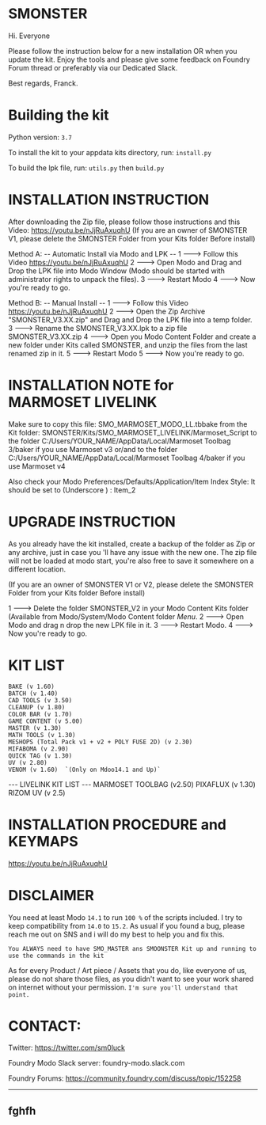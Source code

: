 # SMONSTER
Hi. Everyone

Please follow the instruction below for a new installation OR when you update the kit.
Enjoy the tools and please give some feedback on Foundry Forum thread or preferably via our Dedicated Slack.

Best regards, Franck.



# Building the kit
Python version: `3.7` 

To install the kit to your appdata kits directory, run: `install.py`

To build the lpk file, run: `utils.py` then `build.py`



# INSTALLATION INSTRUCTION
After downloading the Zip file, please follow those instructions and this Video:	https://youtu.be/nJjRuAxuqhU
(If you are an owner of SMONSTER V1, please delete the SMONSTER Folder from your Kits folder Before install)


Method A:  -- Automatic Install via Modo and LPK --
1 ---> Follow this Video https://youtu.be/nJjRuAxuqhU
2 ---> Open Modo and Drag and Drop the LPK file into Modo Window (Modo should be started with administrator rights to unpack the files).
3 ---> Restart Modo
4 ---> Now you're ready to go.


Method B:  -- Manual Install --
1 ---> Follow this Video https://youtu.be/nJjRuAxuqhU
2 ---> Open the Zip Archive "SMONSTER_V3.XX.zip" and Drag and Drop the LPK file into a temp folder.
3 ---> Rename the SMONSTER_V3.XX.lpk to a zip file SMONSTER_V3.XX.zip
4 ---> Open you Modo Content Folder and create a new folder under Kits called SMONSTER, and unzip the files from the last renamed zip in it.
5 ---> Restart Modo
5 ---> Now you're ready to go.



# INSTALLATION NOTE for MARMOSET LIVELINK
Make sure to copy this file:	SMO_MARMOSET_MODO_LL.tbbake
from the Kit folder:		SMONSTER/Kits/SMO_MARMOSET_LIVELINK/Marmoset_Script
to the folder 		C:/Users/YOUR_NAME/AppData/Local/Marmoset Toolbag 3/baker if you use Marmoset v3
or/and
to the folder 		C:/Users/YOUR_NAME/AppData/Local/Marmoset Toolbag 4/baker if you use Marmoset v4

Also check your Modo Preferences/Defaults/Application/Item Index Style: It should be set to (Underscore ) : Item_2



# UPGRADE INSTRUCTION
As you already have the kit installed, create a backup of the folder as Zip or any archive,
just in case you 'll have any issue with the new one.
The zip file will not be loaded at modo start, you're also free to save it somewhere on a different location.

(If you are an owner of SMONSTER V1 or V2, please delete the SMONSTER Folder from your Kits folder Before install)

1 ---> Delete the folder SMONSTER_V2 in your Modo Content Kits folder (Available from Modo/System/Modo Content folder  *Menu*.
2 ---> Open Modo and drag n drop the new LPK file in it.
3 ---> Restart Modo.
4 ---> Now you're ready to go.



# KIT LIST
    BAKE (v 1.60)
    BATCH (v 1.40)
    CAD TOOLS (v 3.50)
    CLEANUP (v 1.80)
    COLOR BAR (v 1.70)
    GAME CONTENT (v 5.00)
    MASTER (v 1.30)
    MATH TOOLS (v 1.30)
    MESHOPS (Total Pack v1 + v2 + POLY FUSE 2D) (v 2.30)
    MIFABOMA (v 2.90)
    QUICK TAG (v 1.30)
    UV (v 2.80)
    VENOM (v 1.60)	`(Only on Mdoo14.1 and Up)`
--- LIVELINK KIT LIST ---
    MARMOSET TOOLBAG (v2.50)
    PIXAFLUX (v 1.30)
    RIZOM UV (v 2.5)



# INSTALLATION PROCEDURE and KEYMAPS
https://youtu.be/nJjRuAxuqhU



# DISCLAIMER
You need at least Modo `14.1` to run `100 %` of the scripts included.
I try to keep compatibility from `14.0` to `15.2`.
As usual if you found a bug, please reach me out on SNS and i will do my best to help you and fix this.

`You ALWAYS need to have SMO_MASTER ans SMOONSTER Kit up and running to use the commands in the kit`



As for every Product / Art piece / Assets that you do, like everyone of us,
please do not share those files, as you didn't want to see your work shared
on internet without your permission.
                `I'm sure you'll understand that point.`




# CONTACT:
Twitter:
https://twitter.com/sm0luck

 Foundry Modo Slack server:
foundry-modo.slack.com

Foundry Forums:
https://community.foundry.com/discuss/topic/152258

-----------------------
fghfh
-----------------------

